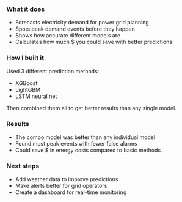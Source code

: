 ### What it does

- Forecasts electricity demand for power grid planning
- Spots peak demand events before they happen
- Shows how accurate different models are
- Calculates how much $ you could save with better predictions

### How I built it
Used 3 different prediction methods:
- XGBoost
- LightGBM
- LSTM neural net

Then combined them all to get better results than any single model.
### Results

- The combo model was better than any individual model
- Found most peak events with fewer false alarms
- Could save $ in energy costs compared to basic methods

### Next steps

- Add weather data to improve predictions
- Make alerts better for grid operators
- Create a dashboard for real-time monitoring
